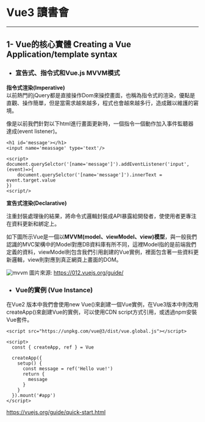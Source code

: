 # Vue3 讀書會

---
## 1- Vue的核心實體 Creating a Vue Application/template syntax

* ### 宣告式、指令式和Vue.js MVVM模式
**指令式渲染(Imperative)**   
以前熱門的jQuery都是直接操作Dom來操控畫面，也稱為指令式的渲染，優點是直觀、操作簡單，但是當需求越來越多，程式也會越來越多行，造成難以維護的窘境。

像是以前我們針對以下html進行畫面更新時，一個指令一個動作加入事件監聽器達成(event listener)。

```
<h1 id='message'></h1>
<input name='meassage' type='text'/>

<script>
document.querySelctor('[name='message']').addEventListener('input',(event)=>{
    document.querySelctor('[name='message']').innerText = event.target.value
})
<script/>
```
**宣告式渲染(Declarative)**   

注重封裝處理後的結果，將命令式邏輯封裝成API暴露給開發者，使使用者更專注在資料更新和綁定上。

如下圖所示Vue是一個以**MVVM(model、viewModel、view)模型**，與一般我們認識的MVC架構中的Model對應DB資料庫有所不同，這裡Model指的是前端我們定義的資料，viewModel則包含我們引用創建的Vue實例，裡面包含著一些資料更新邏輯，view則對應到真正網頁上畫面的DOM。

![mvvm](https://hackmd.io/_uploads/BJdjZ3Ysa.png)
圖片來源: https://012.vuejs.org/guide/

* ### Vue的實例 (Vue Instance)
在Vue2 版本中我們會使用new Vue()來創建一個Vue實例，在Vue3版本中則改用createApp()來創建Vue的實例，可以使用CDN script方式引用，或透過npm安裝Vue套件。
```
<script src="https://unpkg.com/vue@3/dist/vue.global.js"></script>

<script>
  const { createApp, ref } = Vue

  createApp({
    setup() {
      const message = ref('Hello vue!')
      return {
        message
      }
    }
  }).mount('#app')
</script>
```
https://vuejs.org/guide/quick-start.html
